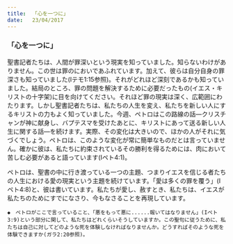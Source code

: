 ```yaml
---
title:  「心を一つに」
date:   23/04/2017
---
```


### 「心を一つに」

 聖書記者たちは、人間が罪深いという現実を知っていました。知らないわけがありません。この世は罪のにおいであふれています。加えて、彼らは自分自身の罪深さも知っていました(Iテモ1:15参照)。それがどれほど深刻であるかも知っていました。結局のところ、罪の問題を解決するために必要だったもの(イエス・キリストの十字架)に目を向けてください。それほど罪の現実は深く、広範囲にわたります。しかし聖書記者たちは、私たちの人生を変え、私たちを新しい人にするキリストの力もよく知っていました。今週、ペトロはこの路線の話―クリスチャンが神に献身し、バプテスマを受けたあとに、キリストにあって送る新しい人生に関する話―を続けます。実際、その変化は大きいので、ほかの人がそれに気づくでしょう。ペトロは、このような変化が常に簡単なものだとは言っていません。確かに彼は、私たちに約束されているその勝利を得るためには、肉において苦しむ必要があると語っています(Iペト4:1)。

 ペトロは、聖書の中に行き渡っている一つの主題、つまりイエスを信じる者たちの人生における愛の現実という主題を続けています。「愛は多くの罪を覆う」(Iペト4:8)と、彼は書いています。私たちが愛し、赦すとき、私たちは、イエスが私たちのためにすでになさり、今もなさることを再現しています。

`◆　ペトロがここで言っていること、「悪をもって悪に......報いてはなりません」(Iペト3:9)という部分に関して、私たちはどれくらいそうしていますか。この聖句に従うために、私たちは自己に対してどのような死を体験しなければなりませんか。どうすればそのような死を体験できますか(ガラ2:20参照)。`
